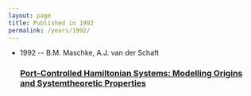 ```yaml
---
layout: page
title: Published in 1992
permalink: /years/1992/
---
```


<ul class="post-list">

  <li>
    <span class="post-meta">1992 -- B.M. Maschke, A.J. van der Schaft</span>
    <h3><a class="post-link" href="../../port-controlled-hamiltonian-systems-modelling-origins-and-systemtheoretic-properties-92">Port-Controlled Hamiltonian Systems: Modelling Origins and Systemtheoretic Properties</a></h3>
  </li>
</ul>
